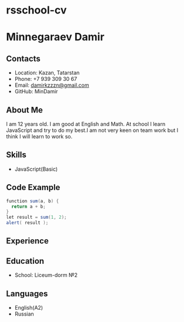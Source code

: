 # rsschool-cv
# Minnegaraev Damir
## Contacts
* Location: Kazan, Tatarstan
* Phone: +7 939 309 30 67
* Email: damirkzzzn@gmail.com
* GitHub: MinDamir

## About Me
I am 12 years old. I am good at English and Math. At school I learn JavaScript and try to do my best.I am not very keen on team work but I think I will learn to work so.

## Skills
* JavaScript(Basic)

## Code Example
```java
function sum(a, b) {
  return a + b;
}
let result = sum(1, 2);
alert( result );
```

## Experience

## Education
* School: Liceum-dorm №2

## Languages
* English(A2)
* Russian
